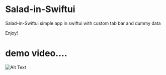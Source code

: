 # Salad-in-Swiftui

Salad-in-Swiftui
simple app in swiftui with custom tab bar and dummy data




Enjoy!

#  demo video....




![Alt Text](https://j.gifs.com/AN3P9j.gif)



